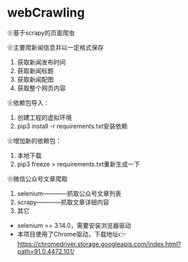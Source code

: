# webCrawling
❀基于scrapy的页面爬虫

❀主要爬新闻信息并以一定格式保存

1. 获取新闻发布时间
2. 获取新闻标题
3. 获取新闻配图
4. 获取整个网页内容

❀依赖包导入：
1. 创建工程的虚拟环境
2. pip3 install -r requirements.txt安装依赖

❀增加新的依赖包：
1. 本地下载
2. pip3 freeze > requirements.txt重新生成一下

❀微信公众号文章爬取
1. selenium————抓取公众号文章列表
2. scrapy————抓取文章详细内容
3. 其它
- selenium == 3.14.0，需要安装浏览器驱动
- 本项目使用了Chrome驱动，下载地址👉https://chromedriver.storage.googleapis.com/index.html?path=91.0.4472.101/
